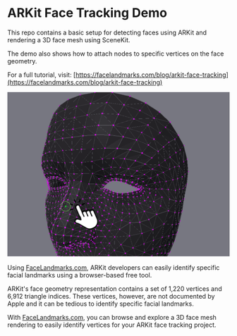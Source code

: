 

# ARKit Face Tracking Demo

This repo contains a basic setup for detecting faces using ARKit and rendering a 3D face mesh using SceneKit.

The demo also shows how to attach nodes to specific vertices on the face geometry.

For a full tutorial, visit: [https://facelandmarks.com/blog/arkit-face-tracking](https://facelandmarks.com/blog/arkit-face-tracking)

![FaceLandmarks.com](/face-landmarks.png)

Using [FaceLandmarks.com](https://facelandmarks.com), ARKit developers can easily identify specific facial landmarks using a browser-based free tool.

ARKit's face geometry representation contains a set of 1,220 vertices and 6,912 triangle indices. These vertices, however, are not documented by Apple and it can be tedious to identify specific facial landmarks.

With [FaceLandmarks.com](https://facelandmarks.com), you can browse and explore a 3D face mesh rendering to easily identify vertices for your ARKit face tracking project.
